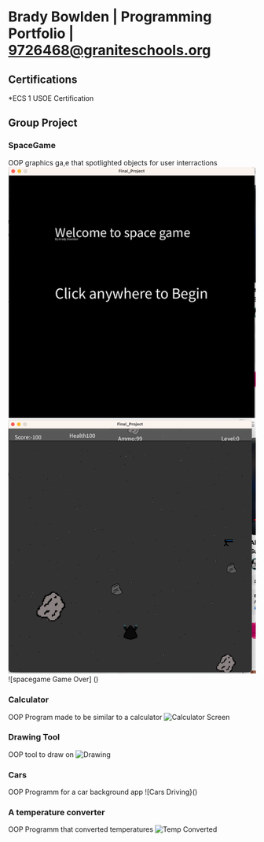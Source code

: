 # Brady Bowlden | Programming Portfolio | 9726468@graniteschools.org

## Certifications
*ECS 1 USOE Certification

## Group Project

### SpaceGame
OOP graphics ga,e that spotlighted objects for user interractions
![Spacegame Menu](https://github.com/9726468/programming1/blob/bb1880ac663acc6cca03de5e854faef4b227be21/images/sgb.png)
![Spacegame Gameplay](https://github.com/9726468/programming1/blob/3867d69f119a03c8de9abd4a8eb343174010d9fb/images/sgg.png)
![spacegame Game Over] ()

### Calculator
OOP Program made to be similar to a calculator
![Calculator Screen]()
### Drawing Tool
OOP tool to draw on 
![Drawing]()
### Cars
OOP Programm for a car background app
![Cars Driving}()
### A temperature converter
OOP Programm that converted temperatures
![Temp Converted]()
